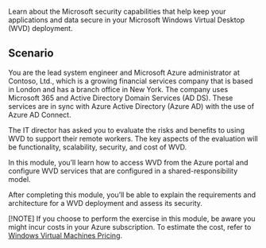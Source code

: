 Learn about the Microsoft security capabilities that help keep your applications and data secure in your Microsoft Windows Virtual Desktop (WVD) deployment.

## Scenario

You are the lead system engineer and Microsoft Azure administrator at Contoso, Ltd., which is a growing financial services company that is based in London and has a branch office in New York. The company uses Microsoft 365 and Active Directory Domain Services (AD DS). These services are in sync with Azure Active Directory (Azure AD) with the use of Azure AD Connect. 

The IT director has asked you to evaluate the risks and benefits to using WVD to support their remote workers. The key aspects of the evaluation will be functionality, scalability, security, and cost of WVD.

In this module, you’ll learn how to access WVD from the Azure portal and configure WVD services that are configured in a shared-responsibility model.

After completing this module, you’ll be able to explain the requirements and architecture for a WVD deployment and assess its security.

[!NOTE] If you choose to perform the exercise in this module, be aware you might incur costs in your Azure subscription. To estimate the cost, refer to [Windows Virtual Machines Pricing](https://azure.microsoft.com/pricing/details/virtual-machines/windows/?azure-portal=true).